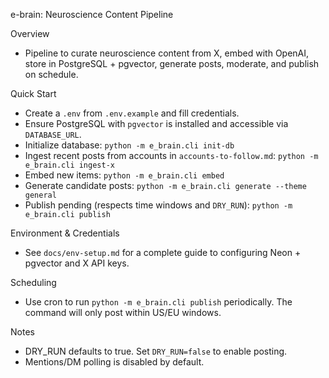 e-brain: Neuroscience Content Pipeline

Overview
- Pipeline to curate neuroscience content from X, embed with OpenAI, store in PostgreSQL + pgvector, generate posts, moderate, and publish on schedule.

Quick Start
- Create a `.env` from `.env.example` and fill credentials.
- Ensure PostgreSQL with `pgvector` is installed and accessible via `DATABASE_URL`.
- Initialize database: `python -m e_brain.cli init-db`
- Ingest recent posts from accounts in `accounts-to-follow.md`: `python -m e_brain.cli ingest-x`
- Embed new items: `python -m e_brain.cli embed`
- Generate candidate posts: `python -m e_brain.cli generate --theme general`
- Publish pending (respects time windows and `DRY_RUN`): `python -m e_brain.cli publish`

Environment & Credentials
- See `docs/env-setup.md` for a complete guide to configuring Neon + pgvector and X API keys.

Scheduling
- Use cron to run `python -m e_brain.cli publish` periodically. The command will only post within US/EU windows.

Notes
- DRY_RUN defaults to true. Set `DRY_RUN=false` to enable posting.
- Mentions/DM polling is disabled by default.
